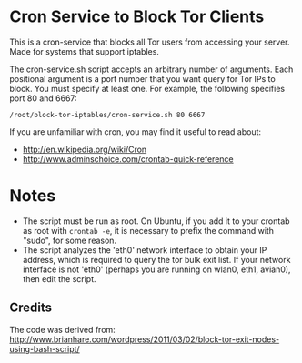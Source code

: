 
# Cron Service to Block Tor Clients

This is a cron-service that blocks all Tor users from accessing your server. Made for systems that support iptables.

The cron-service.sh script accepts an arbitrary number of arguments. Each positional argument is a port number that you want query for Tor IPs to block. You must specify at least one. For example, the following specifies port 80 and 6667:

    /root/block-tor-iptables/cron-service.sh 80 6667

If you are unfamiliar with cron, you may find it useful to read about:
*   http://en.wikipedia.org/wiki/Cron
*   http://www.adminschoice.com/crontab-quick-reference

# Notes
*   The script must be run as root. On Ubuntu, if you add it to your crontab as root with ``crontab -e``, it is necessary to prefix the command with "sudo", for some  reason.
*   The script analyzes the 'eth0' network interface to obtain your IP address, which is required to query the tor bulk exit list. If your network interface is not 'eth0' (perhaps you are running on wlan0, eth1, avian0), then edit the script.

## Credits
The code was derived from:
   http://www.brianhare.com/wordpress/2011/03/02/block-tor-exit-nodes-using-bash-script/
